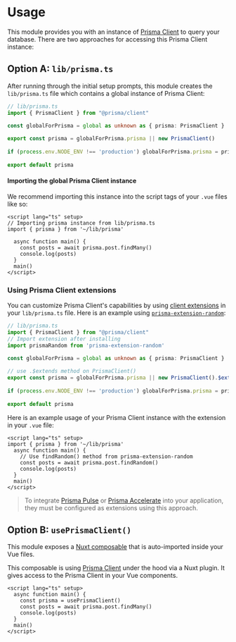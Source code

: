 # Usage
This module provides you with an instance of [Prisma Client](https://www.prisma.io/docs/orm/reference/prisma-client-reference) to query your database. There are two approaches for accessing this Prisma Client instance:

## Option A: `lib/prisma.ts`
After running through the initial setup prompts, this module creates the `lib/prisma.ts` file which contains a global instance of Prisma Client:

```ts
// lib/prisma.ts 
import { PrismaClient } from "@prisma/client"

const globalForPrisma = global as unknown as { prisma: PrismaClient }
    
export const prisma = globalForPrisma.prisma || new PrismaClient()
    
if (process.env.NODE_ENV !== 'production') globalForPrisma.prisma = prisma
    
export default prisma
```

#### Importing the global Prisma Client instance
We recommend importing this instance into the script tags of your `.vue` files like so: 

```vue
<script lang="ts" setup>
// Importing prisma instance from lib/prisma.ts
import { prisma } from '~/lib/prisma'

  async function main() {
    const posts = await prisma.post.findMany()
    console.log(posts)
  }
  main()
</script>
```

### Using Prisma Client extensions 
You can customize Prisma Client's capabilities by using [client extensions](https://www.prisma.io/docs/orm/prisma-client/client-extensions) in your `lib/prisma.ts` file. 
Here is an example using [`prisma-extension-random`](https://github.com/nkeil/prisma-extension-random): 

```ts
// lib/prisma.ts 
import { PrismaClient } from "@prisma/client"
// Import extension after installing
import prismaRandom from 'prisma-extension-random'

const globalForPrisma = global as unknown as { prisma: PrismaClient }
    
// use .$extends method on PrismaClient()
export const prisma = globalForPrisma.prisma || new PrismaClient().$extends(prismaRandom())
    
if (process.env.NODE_ENV !== 'production') globalForPrisma.prisma = prisma
    
export default prisma
```

Here is an example usage of your Prisma Client instance with the extension in your `.vue` file: 

```vue
<script lang="ts" setup>
import { prisma } from '~/lib/prisma'
  async function main() {
    // Use findRandom() method from prisma-extension-random 
    const posts = await prisma.post.findRandom() 
    console.log(posts)
  }
  main()
</script>
```
> To integrate [Prisma Pulse](https://www.prisma.io/docs/pulse/getting-started) or [Prisma Accelerate](https://www.prisma.io/docs/accelerate/getting-started) into your application, they must be configured as extensions using this approach. 

## Option B: `usePrismaClient()`
This module exposes a [Nuxt composable](https://nuxt.com/docs/guide/directory-structure/composables) that is auto-imported inside your Vue files.

This composable is using [Prisma Client](https://www.prisma.io/docs/orm/reference/prisma-client-reference) under the hood via a Nuxt plugin. It gives access to the Prisma Client in your Vue components. 

```vue
<script lang="ts" setup>
  async function main() {
    const prisma = usePrismaClient()
    const posts = await prisma.post.findMany()
    console.log(posts)
  }
  main()
</script>
```